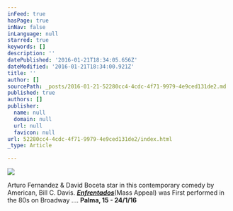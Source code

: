 ```yaml
---
inFeed: true
hasPage: true
inNav: false
inLanguage: null
starred: true
keywords: []
description: ''
datePublished: '2016-01-21T18:34:05.656Z'
dateModified: '2016-01-21T18:34:00.921Z'
title: ''
author: []
sourcePath: _posts/2016-01-21-52280cc4-4cdc-4f71-9979-4e9ced131de2.md
published: true
authors: []
publisher:
  name: null
  domain: null
  url: null
  favicon: null
url: 52280cc4-4cdc-4f71-9979-4e9ced131de2/index.html
_type: Article

---
```

![](https://the-grid-user-content.s3-us-west-2.amazonaws.com/73258084-6f6e-49de-a097-6d4f876f1374.jpg)

Arturo Fernandez & David Boceta star in this contemporary comedy by American, Bill C. Davis. _**[Enfrentados][0]**_(Mass Appeal) was  First performed in the 80s on Broadway .... ****Palma, 15 - 24/1/16****

[0]: http://www.keeptakinthemed.com/enfrentados.html